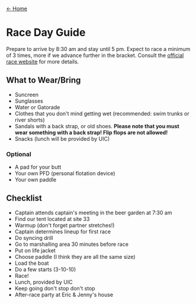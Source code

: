 [← Home](/)

# Race Day Guide

Prepare to arrive by 8:30 am and stay until 5 pm. Expect to race a minimum of 3 times, more if we advance further in the bracket. Consult the [official race website](http://www.gwndragonboat.com/Default.asp?id=chicago&l=1) for more details.

## What to Wear/Bring

- Suncreen
- Sunglasses
- Water or Gatorade
- Clothes that you don't mind getting wet (recommended: swim trunks or river shorts)
- Sandals with a back strap, or old shoes. **Please note that you must wear something with a back strap! Flip flops are not allowed!**
- Snacks (lunch will be provided by UIC)

### Optional

- A pad for your butt
- Your own PFD (personal flotation device)
- Your own paddle

## Checklist

- Captain attends captain's meeting in the beer garden at 7:30 am
- Find our tent located at site 33
- Warmup (don't forget partner stretches!)
- Captain determines lineup for first race
- Do syncing drill
- Go to marshalling area 30 minutes before race
- Put on life jacket
- Choose paddle (I think they are all the same size)
- Load the boat
- Do a few starts (3-10-10)
- Race!
- Lunch, provided by UIC
- Keep going don't stop don't stop
- After-race party at Eric & Jenny's house
